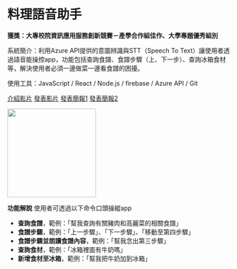 # 料理語音助手
**獲獎：大專校院資訊應用服務創新競賽－產學合作組佳作、大學專題優秀組別**

系統簡介：利用Azure API提供的意圖辨識與STT（Speech To Text）讓使用者透過語音能操控app，功能包括查詢食譜、食譜步驟（上、下一步）、查詢冰箱食材等，解決使用者必須一邊做菜一邊看食譜的困擾。

使用工具：JavaScript / React / Node.js / firebase / Azure API / Git 

[介紹影片](https://youtu.be/6bVTywDfLlc) [發表影片](https://youtu.be/i9l10Vul5vE)
[發表簡報1](https://drive.google.com/file/d/1NM7MdJss_6PMXIWSSzM4B2vlLMQ6Hy7g/view?usp=share_link)
[發表簡報2](https://drive.google.com/file/d/1n93ty5UqSlbg4VklHclj0n7o8kokScFf/view?usp=share_link)

<img src="https://user-images.githubusercontent.com/59163273/171298201-ea563ae0-696b-46be-9e7b-96314ef927a2.png" width="200">

**功能解說**
使用者可透過以下命令口頭操縱app
- **查詢食譜**，範例：「幫我查詢有關豬肉和高麗菜的相關食譜」
- **食譜步驟**，範例：「上一步驟」、「下一步驟」、「移動至第四步驟」
- **食譜步驟並朗讀食譜內容**，範例：「幫我念出第三步驟」
- **查詢食材**，範例：「冰箱裡面有牛奶嗎」
- **新增食材至冰箱**，範例：「幫我把牛奶加到冰箱」
